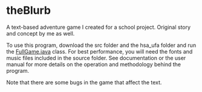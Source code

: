 # theBlurb
A text-based adventure game I created for a school project. Original story and concept by me as well.

To use this program, download the src folder and the hsa_ufa folder and run the [FullGame.java](src/FullGame.java) class. For best performance, you will need the fonts and music files included in the source folder. See documentation or the user manual for more details on the operation and methodology behind the program.
 
Note that there are some bugs in the game that affect the text.
